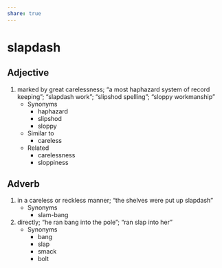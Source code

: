```yaml
---
share: true
---
```

# slapdash


## Adjective

1. marked by great carelessness; “a most haphazard system of record keeping”; “slapdash work”; “slipshod spelling”; “sloppy workmanship”
	- Synonyms
		- haphazard
		- slipshod
		- sloppy
	- Similar to
		- careless
	- Related
		- carelessness
		- sloppiness

## Adverb

1. in a careless or reckless manner; “the shelves were put up slapdash”
	- Synonyms
		- slam-bang
2. directly; “he ran bang into the pole”; “ran slap into her”
	- Synonyms
		- bang
		- slap
		- smack
		- bolt

